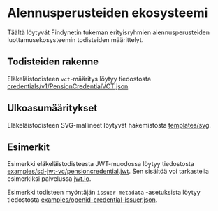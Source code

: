 # Alennusperusteiden ekosysteemi

Täältä löytyvät Findynetin tukeman erityisryhmien alennusperusteiden luottamusekosysteemin todisteiden määrittelyt.

## Todisteiden rakenne

Eläkeläistodisteen `vct`-määritys löytyy tiedostosta [credentials/v1/PensionCredentialVCT.json](credentials/v1/PensionCredentialVCT.json).

## Ulkoasumääritykset

Eläkeläistodisteen SVG-mallineet löytyvät hakemistosta [templates/svg](templates/svg).

## Esimerkit

Esimerkki eläkeläistodisteesta JWT-muodossa löytyy tiedostosta [examples/sd-jwt-vc/pensioncredential.jwt](examples/sd-jwt-vc/pensioncredential.jwt). Sen sisältöä voi tarkastella esimerkiksi palvelussa [jwt.io](https://jwt.io).

Esimerkki todisteen myöntäjän `issuer metadata` -asetuksista löytyy tiedostosta [examples/openid-credential-issuer.json](examples/openid-credential-issuer.json).